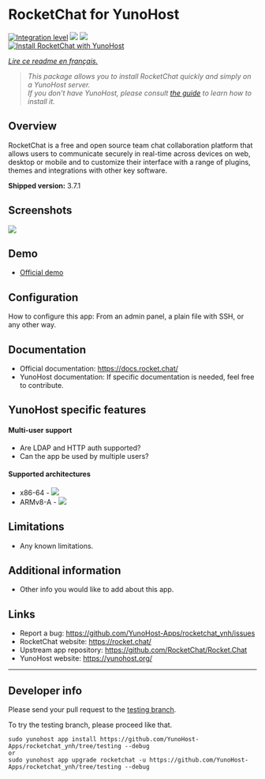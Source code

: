 # RocketChat for YunoHost

[![Integration level](https://dash.yunohost.org/integration/rocketchat.svg)](https://dash.yunohost.org/appci/app/rocketchat) ![](https://ci-apps.yunohost.org/ci/badges/rocketchat.status.svg) ![](https://ci-apps.yunohost.org/ci/badges/rocketchat.maintain.svg)  
[![Install RocketChat with YunoHost](https://install-app.yunohost.org/install-with-yunohost.png)](https://install-app.yunohost.org/?app=rocketchat)

*[Lire ce readme en français.](./README_fr.md)*

> *This package allows you to install RocketChat quickly and simply on a YunoHost server.  
If you don't have YunoHost, please consult [the guide](https://yunohost.org/#/install) to learn how to install it.*

## Overview
RocketChat is a free and open source team chat collaboration platform that allows users to communicate securely in real-time across devices on web, desktop or mobile and to customize their interface with a range of plugins, themes and integrations with other key software. 

**Shipped version:** 3.7.1

## Screenshots

![](https://rocket.chat/wp-content/uploads/2020/07/devices-screens-768x433.png.webp)

## Demo

* [Official demo](https://cloud.rocket.chat/trial/)

## Configuration

How to configure this app: From an admin panel, a plain file with SSH, or any other way.

## Documentation

 * Official documentation: https://docs.rocket.chat/
 * YunoHost documentation: If specific documentation is needed, feel free to contribute.

## YunoHost specific features

#### Multi-user support

* Are LDAP and HTTP auth supported?
* Can the app be used by multiple users?

#### Supported architectures

* x86-64 - [![](https://ci-apps.yunohost.org/ci/logs/rocketchat%20%28Community%29.svg)](https://ci-apps.yunohost.org/ci/apps/rocketchat/)
* ARMv8-A - [![](https://ci-apps-arm.yunohost.org/ci/logs/rocketchat%20%28Community%29.svg)](https://ci-apps-arm.yunohost.org/ci/apps/rocketchat/)

## Limitations

* Any known limitations.

## Additional information

* Other info you would like to add about this app.

## Links

 * Report a bug: https://github.com/YunoHost-Apps/rocketchat_ynh/issues
 * RocketChat website: https://rocket.chat/
 * Upstream app repository: https://github.com/RocketChat/Rocket.Chat
 * YunoHost website: https://yunohost.org/

---

## Developer info

Please send your pull request to the [testing branch](https://github.com/YunoHost-Apps/rocketchat_ynh/tree/testing).

To try the testing branch, please proceed like that.
```
sudo yunohost app install https://github.com/YunoHost-Apps/rocketchat_ynh/tree/testing --debug
or
sudo yunohost app upgrade rocketchat -u https://github.com/YunoHost-Apps/rocketchat_ynh/tree/testing --debug
```
